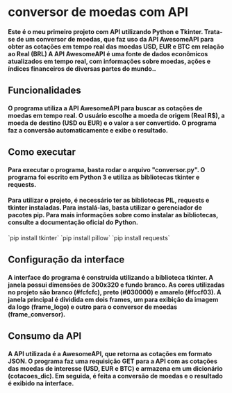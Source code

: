 # conversor de moedas com API

<h4>Este é o meu primeiro projeto com API utilizando Python e Tkinter. Trata-se de um conversor de moedas, que faz uso da API AwesomeAPI para obter as cotações em tempo real das moedas USD, EUR e BTC em relação ao Real (BRL)
A API AwesomeAPI é uma fonte de dados econômicos atualizados em tempo real, com informações sobre moedas, ações e índices financeiros de diversas partes do mundo..<h4>

## Funcionalidades
<h4>O programa utiliza a API AwesomeAPI para buscar as cotações de moedas em tempo real. O usuário escolhe a moeda de origem (Real R$), a moeda de destino (USD ou EUR) e o valor a ser convertido. O programa faz a conversão automaticamente e exibe o resultado.</h4>

## Como executar
<h4>Para executar o programa, basta rodar o arquivo "conversor.py". O programa foi escrito em Python 3 e utiliza as bibliotecas tkinter e requests.</h4>
<h4>Para utilizar o projeto, é necessário ter as bibliotecas PIL, requests e tkinter instaladas. Para instalá-las, basta utilizar o gerenciador de pacotes pip. Para mais informações sobre como instalar as bibliotecas, consulte a documentação oficial do Python.</h4>
`pip install tkinter`
`pip install pillow`
`pip install requests`

## Configuração da interface
<h4>A interface do programa é construída utilizando a biblioteca tkinter. A janela possui dimensões de 300x320 e fundo branco. As cores utilizadas no projeto são branco (#fcfcfc), preto (#030000) e amarelo (#fccf03). A janela principal é dividida em dois frames, um para exibição da imagem da logo (frame_logo) e outro para o conversor de moedas (frame_conversor).</h4>

## Consumo da API
<h4>A API utilizada é a AwesomeAPI, que retorna as cotações em formato JSON. O programa faz uma requisição GET para a API com as cotações das moedas de interesse (USD, EUR e BTC) e armazena em um dicionário (cotacoes_dic). Em seguida, é feita a conversão de moedas e o resultado é exibido na interface.</h4>


